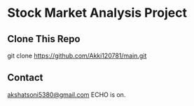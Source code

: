 # Stock Market Analysis Project 
 
## Clone This Repo 
git clone https://github.com/Akki120781/main.git 
 
## Contact 
akshatsoni5380@gmail.com 
ECHO is on.
